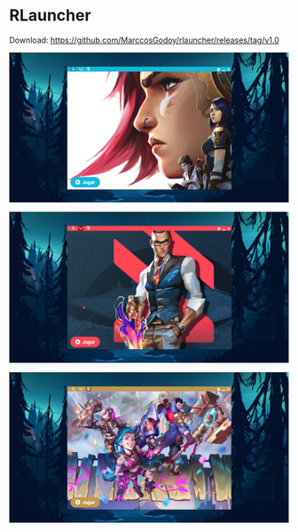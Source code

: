 # RLauncher

Download: https://github.com/MarccosGodoy/rlauncher/releases/tag/v1.0


![lol Screenshot](https://github.com/MarccosGodoy/rlauncher/blob/main/screenshots/lolSample.png)


![valorant Screenshot](https://github.com/MarccosGodoy/rlauncher/blob/main/screenshots/valSample.png)


![lor Screenshot](https://github.com/MarccosGodoy/rlauncher/blob/main/screenshots/lorSample.png)
